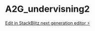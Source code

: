 # A2G_undervisning2

[Edit in StackBlitz next generation editor ⚡️](https://stackblitz.com/~/github.com/JulieKodehode/A2G_undervisning2)